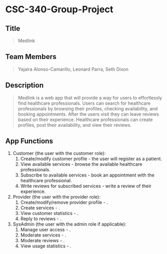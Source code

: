# CSC-340-Group-Project
## Title
> Medlink

## Team Members
> Yajaira Alonso-Camarillo, Leonard Parra, Seth Dixon

## Description 
> Medlink is a web app that will provide a way for users to effortlessly find healthcare professionals. Users can search for healthcare professionals by browsing their profiles, checking availability, and booking appointments. After the users visit they can leave reviews based on their experience. Healthcare professionals can create profiles, post their availability, and view their reviews.  

## App Functions
1. Customer (the user with the customer role):
    1. Create/modify customer profile - the user will register as a patient.
    2. View available services - browse the available healthcare professionals.
    3. Subscribe to available services - book an appointment with the healthcare professional.
    4. Write reviews for subscribed services - write a review of their experience.
2. Provider (the user with the provider role):
    1. Create/modify/remove provider profile - .
    2. Create services - .
    3. View customer statistics -  .
    4. Reply to reviews - .
3. SysAdmin (the user with the admin role if applicable):
    1. Manage user access - .
    2. Moderate services - .
    3. Moderate reviews - .
    4. View usage statistics - .
